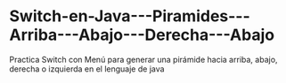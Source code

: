# Switch-en-Java---Piramides---Arriba---Abajo---Derecha---Abajo
Practica Switch con Menú para generar una pirámide hacia arriba, abajo, derecha o izquierda en el lenguaje de java
